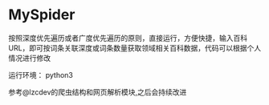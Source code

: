 # MySpider
按照深度优先遍历或者广度优先遍历的原则，直接运行，方便快捷，输入百科URL，即可按词条关联深度或词条数量获取领域相关百科数据，代码可以根据个人情况进行修改

运行环境：
python3

参考@lzcdev的爬虫结构和网页解析模块,之后会持续改进

